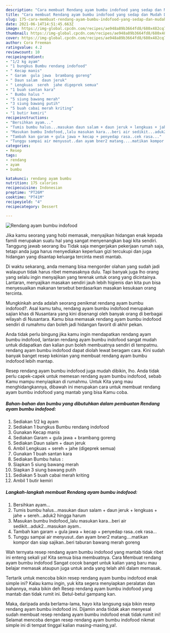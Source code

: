 ```yaml
---
description: "Cara membuat Rendang ayam bumbu indofood yang sedap dan Mudah Dibuat"
title: "Cara membuat Rendang ayam bumbu indofood yang sedap dan Mudah Dibuat"
slug: 175-cara-membuat-rendang-ayam-bumbu-indofood-yang-sedap-dan-mudah-dibuat
date: 2021-06-14T14:51:45.663Z
image: https://img-global.cpcdn.com/recipes/ae948a89b3664fd8/680x482cq70/rendang-ayam-bumbu-indofood-foto-resep-utama.jpg
thumbnail: https://img-global.cpcdn.com/recipes/ae948a89b3664fd8/680x482cq70/rendang-ayam-bumbu-indofood-foto-resep-utama.jpg
cover: https://img-global.cpcdn.com/recipes/ae948a89b3664fd8/680x482cq70/rendang-ayam-bumbu-indofood-foto-resep-utama.jpg
author: Cora Freeman
ratingvalue: 4.2
reviewcount: 10
recipeingredient:
- "1/2 kg ayam"
- "1 bungkus Bumbu rendang indofood"
- " Kecap manis"
- " Garam  gula jawa  brambang goreng"
- " Daun salam  daun jeruk"
- " Lengkuas  sereh  jahe digeprek semua"
- "1 buah santan kara"
- " Bumbu halus "
- "5 siung bawang merah"
- "3 siung bawang putih"
- "5 buah cabai merah kriting"
- "1 butir kemiri"
recipeinstructions:
- "Bersihkan ayam..."
- "Tumis bumbu halus...masukan daun salam + daun jeruk + lengkuas + jahe + sereh...aduk2 hingga harum"
- "Masukan bumbu Indofood,,lalu masukan kara...beri air sedikit...aduk2...masukan ayam.."
- "Tambah kan garam + gula jawa + kecap + penyedap rasa..cek rasa..."
- "Tunggu sampai air menyusut..dan ayam bner2 matang....matikan kompor dan siap sajikan..beri taburan bawang merah goreng"
categories:
- Resep
tags:
- rendang
- ayam
- bumbu

katakunci: rendang ayam bumbu 
nutrition: 175 calories
recipecuisine: Indonesian
preptime: "PT26M"
cooktime: "PT41M"
recipeyield: "4"
recipecategory: Dessert

---
```



![Rendang ayam bumbu indofood](https://img-global.cpcdn.com/recipes/ae948a89b3664fd8/680x482cq70/rendang-ayam-bumbu-indofood-foto-resep-utama.jpg)

Jika kamu seorang yang hobi memasak, menyajikan hidangan enak kepada famili merupakan suatu hal yang sangat menyenangkan bagi kita sendiri. Tanggung jawab seorang ibu Tidak saja mengerjakan pekerjaan rumah saja, tetapi anda juga harus menyediakan keperluan gizi tercukupi dan juga hidangan yang disantap keluarga tercinta mesti mantab.

Di waktu  sekarang, anda memang bisa mengorder olahan yang sudah jadi walaupun tidak harus ribet memasaknya dulu. Tapi banyak juga lho orang yang selalu ingin menyajikan yang terenak untuk orang yang dicintainya. Lantaran, menyajikan masakan sendiri jauh lebih higienis dan kita pun bisa menyesuaikan makanan tersebut berdasarkan masakan kesukaan orang tercinta. 



Mungkinkah anda adalah seorang penikmat rendang ayam bumbu indofood?. Asal kamu tahu, rendang ayam bumbu indofood merupakan sajian khas di Nusantara yang kini disenangi oleh banyak orang di berbagai wilayah di Nusantara. Kamu bisa memasak rendang ayam bumbu indofood sendiri di rumahmu dan boleh jadi hidangan favorit di akhir pekan.

Anda tidak perlu bingung jika kamu ingin mendapatkan rendang ayam bumbu indofood, lantaran rendang ayam bumbu indofood sangat mudah untuk didapatkan dan kalian pun boleh membuatnya sendiri di tempatmu. rendang ayam bumbu indofood dapat diolah lewat beragam cara. Kini sudah banyak banget resep kekinian yang membuat rendang ayam bumbu indofood lebih mantap.

Resep rendang ayam bumbu indofood juga mudah dibikin, lho. Anda tidak perlu capek-capek untuk memesan rendang ayam bumbu indofood, sebab Kamu mampu menyiapkan di rumahmu. Untuk Kita yang mau menghidangkannya, dibawah ini merupakan cara untuk membuat rendang ayam bumbu indofood yang mantab yang bisa Kamu coba.

<!--inarticleads1-->

##### Bahan-bahan dan bumbu yang dibutuhkan dalam pembuatan Rendang ayam bumbu indofood:

1. Sediakan 1/2 kg ayam
1. Sediakan 1 bungkus Bumbu rendang indofood
1. Gunakan  Kecap manis
1. Sediakan  Garam + gula jawa + brambang goreng
1. Sediakan  Daun salam + daun jeruk
1. Ambil  Lengkuas + sereh + jahe (digeprek semua)
1. Gunakan 1 buah santan kara
1. Sediakan  Bumbu halus :
1. Siapkan 5 siung bawang merah
1. Siapkan 3 siung bawang putih
1. Sediakan 5 buah cabai merah kriting
1. Ambil 1 butir kemiri




<!--inarticleads2-->

##### Langkah-langkah membuat Rendang ayam bumbu indofood:

1. Bersihkan ayam...
1. Tumis bumbu halus...masukan daun salam + daun jeruk + lengkuas + jahe + sereh...aduk2 hingga harum
1. Masukan bumbu Indofood,,lalu masukan kara...beri air sedikit...aduk2...masukan ayam..
1. Tambah kan garam + gula jawa + kecap + penyedap rasa..cek rasa...
1. Tunggu sampai air menyusut..dan ayam bner2 matang....matikan kompor dan siap sajikan..beri taburan bawang merah goreng




Wah ternyata resep rendang ayam bumbu indofood yang mantab tidak ribet ini enteng sekali ya! Kita semua bisa membuatnya. Cara Membuat rendang ayam bumbu indofood Sangat cocok banget untuk kalian yang baru mau belajar memasak ataupun juga untuk anda yang telah ahli dalam memasak.

Tertarik untuk mencoba bikin resep rendang ayam bumbu indofood enak simple ini? Kalau kamu ingin, yuk kita segera menyiapkan peralatan dan bahannya, maka bikin deh Resep rendang ayam bumbu indofood yang mantab dan tidak rumit ini. Betul-betul gampang kan. 

Maka, daripada anda berlama-lama, hayo kita langsung saja bikin resep rendang ayam bumbu indofood ini. Dijamin anda tiidak akan menyesal sudah membuat resep rendang ayam bumbu indofood enak tidak rumit ini! Selamat mencoba dengan resep rendang ayam bumbu indofood nikmat simple ini di tempat tinggal kalian masing-masing,ya!.

